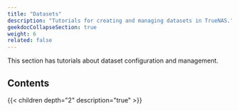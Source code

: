```yaml
---
title: "Datasets"
description: "Tutorials for creating and managing datasets in TrueNAS."
geekdocCollapseSection: true
weight: 6
related: false
---
```


This section has tutorials about dataset configuration and management.

<div class="noprint">

## Contents

{{< children depth="2" description="true" >}}

</div>
